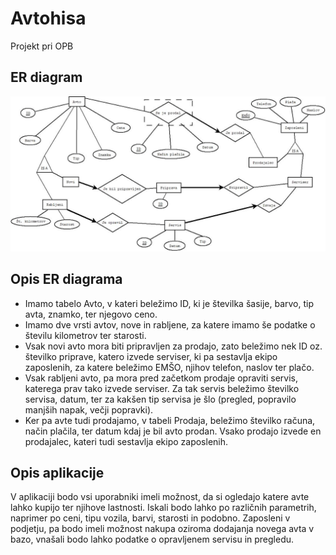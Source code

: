 # Avtohisa
Projekt pri OPB

## ER diagram
![ER DIAGRAM](ER_diagram1.jpeg)

## Opis ER diagrama
 * Imamo tabelo Avto, v kateri beležimo ID, ki je številka šasije, barvo, tip avta, znamko, ter njegovo ceno.
 * Imamo dve vrsti avtov, nove in rabljene, za katere imamo še podatke o številu kilometrov ter starosti. 
 * Vsak novi avto mora biti pripravljen za prodajo, zato beležimo nek ID oz. številko priprave, katero izvede serviser, ki pa sestavlja ekipo zaposlenih, za katere beležimo EMŠO, njihov telefon, naslov ter plačo.
 * Vsak rabljeni avto, pa mora pred začetkom prodaje opraviti servis, katerega prav tako izvede serviser. Za tak servis beležimo številko servisa, datum, ter za kakšen tip servisa je šlo (pregled, popravilo manjših napak, večji popravki).
 * Ker pa avte tudi prodajamo, v tabeli Prodaja, beležimo številko računa, način plačila, ter datum kdaj je bil avto prodan. Vsako prodajo izvede en prodajalec, kateri tudi sestavlja ekipo zaposlenih.

## Opis aplikacije
V aplikaciji bodo vsi uporabniki imeli možnost, da si ogledajo katere avte lahko kupijo ter njihove lastnosti. Iskali bodo lahko po različnih parametrih, naprimer po ceni, tipu vozila, barvi, starosti in podobno.
Zaposleni v podjetju, pa bodo imeli možnost nakupa oziroma dodajanja novega avta v bazo, vnašali bodo lahko podatke o opravljenem servisu in pregledu. 
